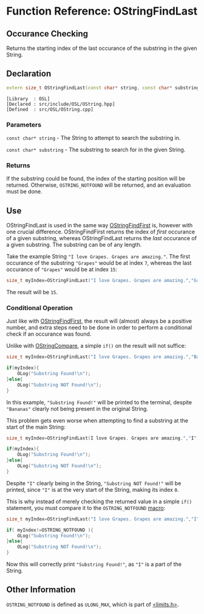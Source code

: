 # Function Reference: OStringFindLast
## Occurance Checking
Returns the starting index of the last occurance of the substring in the given String.

## Declaration
```cpp
extern size_t OStringFindLast(const char* string, const char* substring);
```
```
[Library  : OSL]
[Declared : src/include/OSL/OString.hpp]
[Defined  : src/OSL/OString.cpp]
```

### Parameters
`const char* string` - The String to attempt to search the substring in.

`const char* substring` - The substring to search for in the given String.

### Returns
If the substring could be found, the index of the starting position will be returned.
Otherwise, `OSTRING_NOTFOUND` will be returned, and an evaluation must be done.

## Use
OStringFindLast is used in the same way [OStringFindFirst](https://github.com/RosettaHS/OrionAPI/blob/main/docs/Function%20Reference/OStringFindFirst.md) is, however with one crucial difference.
OStringFindFirst returns the index of *first* occurance of a given substring, whereas OStringFindLast returns the *last* occurance of a given substring. The substring can be of any length.

Take the example String `"I love Grapes. Grapes are amazing."`. The first occurance of the substring `"Grapes"` would be at index `7`,
whereas the last occurance of `"Grapes"` would be at index `15`:
```cpp
size_t myIndex=OStringFindLast("I love Grapes. Grapes are amazing.","Grapes");
```
The result will be `15`.

### Conditional Operation
Just like with [OStringFindFirst](https://github.com/RosettaHS/OrionAPI/blob/main/docs/Function%20Reference/OStringFindFirst.md), the result will (almost) always be a positive number,
and extra steps need to be done in order to perform a conditional check if an occurance was found.


Unlike with [OStringCompare](https://github.com/RosettaHS/OrionAPI/blob/main/docs/Function%20Reference/OStringCompare.md), a simple `if()` on the result will not suffice:
```cpp
size_t myIndex=OStringFindLast("I love Grapes. Grapes are amazing.","Bananas");

if(myIndex){
	OLog("Substring Found!\n");
}else{
	OLog("Substring NOT Found!\n");
}
```
In this example, `"Substring Found!"` will be printed to the terminal, despite `"Bananas"` clearly not being present in the original String.

This problem gets even worse when attempting to find a substring at the start of the main String:
```cpp
size_t myIndex=OStringFindLast(I love Grapes. Grapes are amazing.","I");

if(myIndex){
	OLog("Substring Found!\n");
}else{
	OLog("Substring NOT Found!\n");
}
```
Despite `"I"` clearly being in the String, `"Substring NOT Found!"` will be printed, since `"I"` is at the very start of the String, making its index `0`.

This is why instead of merely checking the returned value in a simple `if()` statement, you must compare it to the `OSTRING_NOTFOUND` [macro](https://www.educba.com/macros-in-c/):
```cpp
size_t myIndex=OStringFindLast("I love Grapes. Grapes are amazing.","I");

if( myIndex!=OSTRING_NOTFOUND ){
	OLog("Substring Found!\n");
}else{
	OLog("Substring NOT Found!\n");
}
```
Now this will correctly print `"Substring Found!"`, as `"I"` is a part of the String.

## Other Information
`OSTRING_NOTFOUND` is defined as `ULONG_MAX`, which is part of [<limits.h>](https://cplusplus.com/reference/climits/).